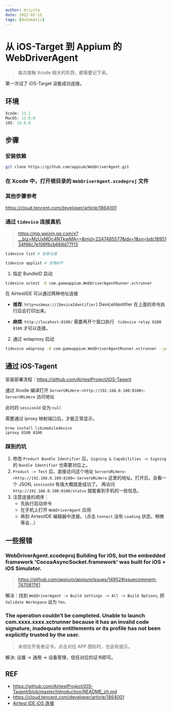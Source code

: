 ```yaml
---
author: drizzle
date: 2022-02-15
tags: [Automatic]
---
```


# 从 iOS-Target 到 Appium 的 WebDriverAgent

> 每次接触 Xcode 相关的东西，都需要记下来。

第一次试了 iOS-Target 没能成功连接。

## 环境

```js
Xcode: 13.1
MacOS: 12.0.0
iOS: 14.8.0
```

## 步骤

### 安装依赖

```bash
git clone https://github.com/appium/WebDriverAgent.git
```

### 在 Xcode 中，打开根目录的 `WebDriverAgent.xcodeproj` 文件

### 其他步骤参考

https://cloud.tencent.com/developer/article/1864001

### 通过 `tidevice` 连接真机

> https://mp.weixin.qq.com/s?__biz=MzUxMDc4NTkwMA==&mid=2247485577&idx=1&sn=bdc1895134f66c7e106f6cb668d77f13

```bash
tidevice list # 查看设备

tidevice applist # 查看APP
```

1. 指定 BundleID 启动

```bash
tidevice xctest -B com.gameappium.WebDriverAgentRunner.xctrunner
```

在 AirtestIDE 可以通过两种地址连接

+ **推荐**:  `http+usbmux://[DeviceIdentifier]`  DeviceIdentifier 在上面的命令执行后会打印出来。

+ **麻烦**: `http://locahost:8100/` 需要再开个窗口执行 ` tidevice relay 8100 8100` 才可以连接。

2. 通过 wdaproxy 启动

```bash
tidevice wdaproxy -B com.gameappium.WebDriverAgentRunner.xctrunner --port 8200
```

## 通过 iOS-Tagent

安装部署流程：https://github.com/AirtestProject/IOS-Tagent

通过 Xcode 编译打开 `ServerURLHere->http://192.168.0.100:8100<-ServerURLHere` 访问地址

此时的 `sessionId`  会为 `null`

需要通过 iproxy 映射端口后，才能正常显示。

```base
brew install libimobiledevice
iproxy 8100 8100
```

### 踩到的坑

1. 修改 `Product Bundle Identifier` 后，`Signing & Capabilities -> Signing` 的 `Bundle Identifier` 也需要对应上。
2. `Product -> Test` 后，直接访问这个地址 `ServerURLHere->http://192.168.0.100:8100<-ServerURLHere` 这里的地址。打开后，会看一个 JSON, `sessionId` 有值大概就是成功了。
   再访问 `http://192.168.0.100:8100/status` 就能看到手机的一些信息。
3. 注意连接的顺序：
   - 先执行启动命令
   - 在手机上打开 `WebDriverAgent` 应用
   - 再到 AirtestIDE 编辑器中连接。（点击 `Connect` 没有 `Loading` 状态，稍微等会...）

## 一些报错

### WebDriverAgent.xcodeproj Building for iOS, but the embedded framework 'CocoaAsyncSocket.framework' was built for iOS + iOS Simulator.

> https://github.com/appium/appium/issues/14952#issuecomment-747081761

解决：找到 `WebDriverAgent -> Build Settings -> All -> Build Options`, 把 `Validate Workspace` 设为 `Yes`.

### The operation couldn’t be completed. Unable to launch com.xxxx.xxxx.xctrunner because it has an invalid code signature, inadequate entitlements or its profile has not been explicitly trusted by the user.

> 未信任开发者证书，点击对应 APP 图标时，也会有提示。

解决: 设置 -> 通用 -> 设备管理，信任对应的证书即可。

## REF

- https://github.com/AirtestProject/iOS-Tagent/blob/master/Introduction/README_zh.md
- https://cloud.tencent.com/developer/article/1864001
- [Airtest IDE iOS 连接](https://airtest.doc.io.netease.com/IDEdocs/3.2device_connection/4_ios_connection/)
